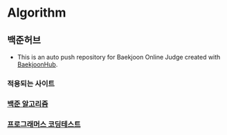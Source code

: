 # Algorithm

## 백준허브
- This is an auto push repository for Baekjoon Online Judge created with [BaekjoonHub](https://github.com/BaekjoonHub/BaekjoonHub).
### 적용되는 사이트
  ### [백준 알고리즘](https://www.acmicpc.net/, "백준 알고리즘")
  ### [프로그래머스 코딩테스트](https://school.programmers.co.kr/learn/challenges?order=acceptance_desc&partIds=17615%2C6174, "프로그래머스 코딩테스트")
